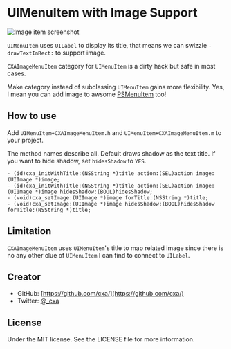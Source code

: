 # UIMenuItem with Image Support

![Image item screenshot](https://raw.github.com/cxa/CXAImageMenuItem/master/screenshot.jpg)

`UIMenuItem` uses `UILabel` to display its title, that means we can swizzle `-drawTextInRect:` to support image.

`CXAImageMenuItem` category for `UIMenuItem` is a dirty hack but safe in most cases.

Make category instead of subclassing `UIMenuItem` gains more flexibility. Yes, I mean you can add image to awsome [PSMenuItem](https://github.com/steipete/PSMenuItem) too!

## How to use

Add `UIMenuItem+CXAImageMenuItem.h` and `UIMenuItem+CXAImageMenuItem.m` to your project.

The method names describe all. Default draws shadow as the text title. If you want to hide shadow, set `hidesShadow` to `YES`. 

	- (id)cxa_initWithTitle:(NSString *)title action:(SEL)action image:(UIImage *)image;
	- (id)cxa_initWithTitle:(NSString *)title action:(SEL)action image:(UIImage *)image hidesShadow:(BOOL)hidesShadow;
	- (void)cxa_setImage:(UIImage *)image forTitle:(NSString *)title;
	- (void)cxa_setImage:(UIImage *)image hidesShadow:(BOOL)hidesShadow forTitle:(NSString *)title;
	
## Limitation

`CXAImageMenuItem` uses `UIMenuItem`'s title to map related image since there is no any other clue of `UIMenuItem` I can find to connect to `UILabel`.

## Creator

* GitHub: [https://github.com/cxa/](https://github.com/cxa/)
* Twitter: [@_cxa](https://twitter.com/_cxa)

## License

Under the MIT license. See the LICENSE file for more information.
